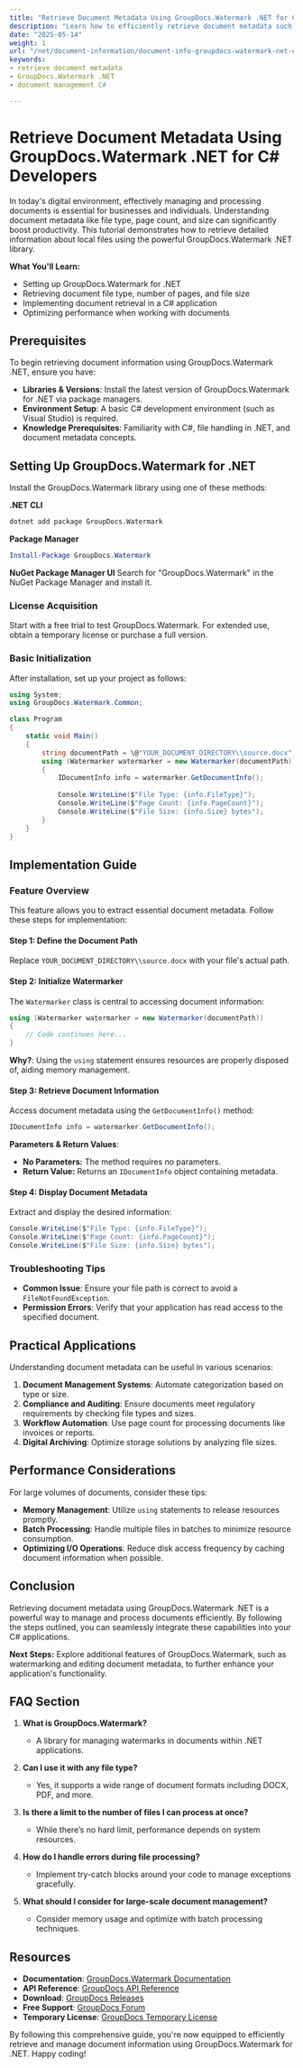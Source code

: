 ```yaml
---
title: "Retrieve Document Metadata Using GroupDocs.Watermark .NET for C# Developers"
description: "Learn how to efficiently retrieve document metadata such as file type, page count, and size using GroupDocs.Watermark in your C# applications."
date: "2025-05-14"
weight: 1
url: "/net/document-information/document-info-groupdocs-watermark-net-csharp/"
keywords:
- retrieve document metadata
- GroupDocs.Watermark .NET
- document management C#

---
```



# Retrieve Document Metadata Using GroupDocs.Watermark .NET for C# Developers

In today's digital environment, effectively managing and processing documents is essential for businesses and individuals. Understanding document metadata like file type, page count, and size can significantly boost productivity. This tutorial demonstrates how to retrieve detailed information about local files using the powerful GroupDocs.Watermark .NET library.

**What You'll Learn:**
- Setting up GroupDocs.Watermark for .NET
- Retrieving document file type, number of pages, and file size
- Implementing document retrieval in a C# application
- Optimizing performance when working with documents

## Prerequisites

To begin retrieving document information using GroupDocs.Watermark .NET, ensure you have:

- **Libraries & Versions**: Install the latest version of GroupDocs.Watermark for .NET via package managers.
- **Environment Setup**: A basic C# development environment (such as Visual Studio) is required.
- **Knowledge Prerequisites**: Familiarity with C#, file handling in .NET, and document metadata concepts.

## Setting Up GroupDocs.Watermark for .NET

Install the GroupDocs.Watermark library using one of these methods:

**.NET CLI**
```bash
dotnet add package GroupDocs.Watermark
```

**Package Manager**
```powershell
Install-Package GroupDocs.Watermark
```

**NuGet Package Manager UI**
Search for "GroupDocs.Watermark" in the NuGet Package Manager and install it.

### License Acquisition

Start with a free trial to test GroupDocs.Watermark. For extended use, obtain a temporary license or purchase a full version.

### Basic Initialization

After installation, set up your project as follows:

```csharp
using System;
using GroupDocs.Watermark.Common;

class Program
{
    static void Main()
    {
        string documentPath = \@"YOUR_DOCUMENT_DIRECTORY\\source.docx"; // Replace with actual file path
        using (Watermarker watermarker = new Watermarker(documentPath))
        {
            IDocumentInfo info = watermarker.GetDocumentInfo();
            
            Console.WriteLine($"File Type: {info.FileType}");
            Console.WriteLine($"Page Count: {info.PageCount}");
            Console.WriteLine($"File Size: {info.Size} bytes");
        }
    }
}
```

## Implementation Guide

### Feature Overview

This feature allows you to extract essential document metadata. Follow these steps for implementation:

#### Step 1: Define the Document Path
Replace `YOUR_DOCUMENT_DIRECTORY\\source.docx` with your file's actual path.

#### Step 2: Initialize Watermarker

The `Watermarker` class is central to accessing document information:

```csharp
using (Watermarker watermarker = new Watermarker(documentPath))
{
    // Code continues here...
}
```
**Why?**: Using the `using` statement ensures resources are properly disposed of, aiding memory management.

#### Step 3: Retrieve Document Information

Access document metadata using the `GetDocumentInfo()` method:

```csharp
IDocumentInfo info = watermarker.GetDocumentInfo();
```
**Parameters & Return Values**: 
- **No Parameters:** The method requires no parameters.
- **Return Value:** Returns an `IDocumentInfo` object containing metadata.

#### Step 4: Display Document Metadata

Extract and display the desired information:

```csharp
Console.WriteLine($"File Type: {info.FileType}");
Console.WriteLine($"Page Count: {info.PageCount}");
Console.WriteLine($"File Size: {info.Size} bytes");
```

### Troubleshooting Tips
- **Common Issue**: Ensure your file path is correct to avoid a `FileNotFoundException`.
- **Permission Errors**: Verify that your application has read access to the specified document.

## Practical Applications

Understanding document metadata can be useful in various scenarios:

1. **Document Management Systems**: Automate categorization based on type or size.
2. **Compliance and Auditing**: Ensure documents meet regulatory requirements by checking file types and sizes.
3. **Workflow Automation**: Use page count for processing documents like invoices or reports.
4. **Digital Archiving**: Optimize storage solutions by analyzing file sizes.

## Performance Considerations

For large volumes of documents, consider these tips:
- **Memory Management**: Utilize `using` statements to release resources promptly.
- **Batch Processing**: Handle multiple files in batches to minimize resource consumption.
- **Optimizing I/O Operations**: Reduce disk access frequency by caching document information when possible.

## Conclusion

Retrieving document metadata using GroupDocs.Watermark .NET is a powerful way to manage and process documents efficiently. By following the steps outlined, you can seamlessly integrate these capabilities into your C# applications.

**Next Steps:** Explore additional features of GroupDocs.Watermark, such as watermarking and editing document metadata, to further enhance your application's functionality.

## FAQ Section

1. **What is GroupDocs.Watermark?**
   - A library for managing watermarks in documents within .NET applications.

2. **Can I use it with any file type?**
   - Yes, it supports a wide range of document formats including DOCX, PDF, and more.

3. **Is there a limit to the number of files I can process at once?**
   - While there’s no hard limit, performance depends on system resources.

4. **How do I handle errors during file processing?**
   - Implement try-catch blocks around your code to manage exceptions gracefully.

5. **What should I consider for large-scale document management?**
   - Consider memory usage and optimize with batch processing techniques.

## Resources
- **Documentation**: [GroupDocs.Watermark Documentation](https://docs.groupdocs.com/watermark/net/)
- **API Reference**: [GroupDocs API Reference](https://reference.groupdocs.com/watermark/net)
- **Download**: [GroupDocs Releases](https://releases.groupdocs.com/watermark/net/)
- **Free Support**: [GroupDocs Forum](https://forum.groupdocs.com/c/watermark/10)
- **Temporary License**: [GroupDocs Temporary License](https://purchase.groupdocs.com/temporary-license/) 

By following this comprehensive guide, you're now equipped to efficiently retrieve and manage document information using GroupDocs.Watermark for .NET. Happy coding!

